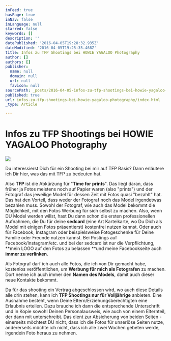 ```yaml
---
inFeed: true
hasPage: true
inNav: false
inLanguage: null
starred: false
keywords: []
description: ''
datePublished: '2016-04-05T19:28:32.935Z'
dateModified: '2016-04-05T19:25:35.468Z'
title: Infos zu TFP Shootings bei HOWIE YAGALOO Photography
author: []
authors: []
publisher:
  name: null
  domain: null
  url: null
  favicon: null
sourcePath: _posts/2016-04-05-infos-zu-tfp-shootings-bei-howie-yagaloo-photography.md
published: true
url: infos-zu-tfp-shootings-bei-howie-yagaloo-photography/index.html
_type: Article

---
```

# Infos zu TFP Shootings bei HOWIE YAGALOO Photography
![](https://the-grid-user-content.s3-us-west-2.amazonaws.com/7e51f1e8-4636-4ec4-8580-c991ae739b0f.jpg)

Du interessierst Dich für ein Shooting bei mir auf TFP Basis? Dann erläutere ich Dir hier, was das mit TFP zu bedeuten hat.

Also **TFP** ist die Abkürzung für "**Time for prints**". Das liegt daran, dass früher ja Fotos meistens noch auf Papier waren (also "prints") und der Fotograf das jeweilige Model für dessen Zeit mit Fotos quasi "bezahlt" hat. Das hat den Vorteil, dass weder der Fotograf noch das Model irgendetwas bezahlen muss. Sowohl der Fotograf, wie auch das Model bekommt die Möglichkeit, mit den Fotos Werbung für sich selbst zu machen. Also, wenn DU Model werden willst, hast Du dann schon die ersten professionellen Aufnahmen, die Du für deine **sedcard** (eine Art Karteikarte, wo Du Dich als Model mit einigen Fotos präsentierst) kostenfrei nutzen kannst. Oder auch für Facebook, Instagram oder beispielsweise Fotogeschenke für Deine Familie oder Freunde nutzen kannst. Bei Postings auf Facebook/Instagram/etc. und bei der sedcard ist nur die Verpflichtung, **mein LOGO auf den Fotos zu belassen **und meine Facebookseite auch **immer zu verlinken**. 

Als Fotograf darf ich auch alle Fotos, die ich von Dir gemacht habe, kostenlos veröffentlichen, um **Werbung für mich als Fotografen** zu machen. Dort nenne ich auch immer den **Namen des Models**, damit auch dieser neue Kontakte bekommt.

Da für das shooting ein Vertrag abgeschlossen wird, wo auch diese Details alle drin stehen, kann ich **TFP Shootings nur für Volljährige** anbieten. Eine Ausnahme besteht, wenn Deine Eltern/Erziehungsberechtigten eine Erlaubnis erteilen. Dazu brauche ich dann die entsprechende Unterschrift und in Kopie sowohl Deinen Personalausweis, wie auch von einem Elternteil, der dann mit unterschreibt. Das dient zur Absicherung von beiden Seiten - einerseits möchtest DU nicht, dass ich die Fotos für unseriöse Seiten nutze, andererseits möchte ich  nicht, dass ich alle zwei Wochen gebeten werde, irgendein Foto heraus zu nehmen.